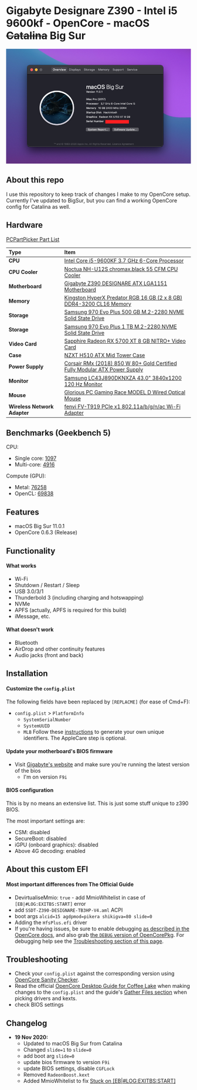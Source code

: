 # Gigabyte Designare Z390 - Intel i5 9600kf - OpenCore - macOS ~~Catalina~~ Big Sur

!["About this Mac" screenshot](about_screenshot.png)

## About this repo
I use this repository to keep track of changes I make to my OpenCore setup.
Currently I've updated to BigSur, but you can find a working OpenCore config for Catalina as well.

## Hardware
[PCPartPicker Part List](https://pcpartpicker.com/list/NRtRmg)

Type|Item
:----|:----
**CPU** | [Intel Core i5-9600KF 3.7 GHz 6-Core Processor](https://pcpartpicker.com/product/MBMwrH/intel-core-i5-9600kf-37-ghz-6-core-processor-bx80684i59600kf)
**CPU Cooler** | [Noctua NH-U12S chromax.black 55 CFM CPU Cooler](https://pcpartpicker.com/product/dMVG3C/noctua-nh-u12s-chromaxblack-55-cfm-cpu-cooler-nh-u12s-chromaxblack)
**Motherboard** | [Gigabyte Z390 DESIGNARE ATX LGA1151 Motherboard](https://pcpartpicker.com/product/ycL48d/gigabyte-z390-designare-atx-lga1151-motherboard-z390-designare)
**Memory** | [Kingston HyperX Predator RGB 16 GB (2 x 8 GB) DDR4-3200 CL16 Memory](https://pcpartpicker.com/product/rpsmP6/kingston-hyperx-predator-rgb-16-gb-2-x-8-gb-ddr4-3200-memory-hx432c16pb3ak216)
**Storage** | [Samsung 970 Evo Plus 500 GB M.2-2280 NVME Solid State Drive](https://pcpartpicker.com/product/TwWfrH/samsung-970-evo-plus-500-gb-m2-2280-nvme-solid-state-drive-mz-v7s500bam)
**Storage** | [Samsung 970 Evo Plus 1 TB M.2-2280 NVME Solid State Drive](https://pcpartpicker.com/product/Zxw7YJ/samsung-970-evo-plus-1-tb-m2-2280-nvme-solid-state-drive-mz-v7s1t0bam)
**Video Card** | [Sapphire Radeon RX 5700 XT 8 GB NITRO+ Video Card](https://pcpartpicker.com/product/WGLwrH/sapphire-radeon-rx-5700-xt-8-gb-nitro-video-card-11293-03-40g)
**Case** | [NZXT H510 ATX Mid Tower Case](https://pcpartpicker.com/product/6Cyqqs/nzxt-h510-atx-mid-tower-case-ca-h510b-w1)
**Power Supply** | [Corsair RMx (2018) 850 W 80+ Gold Certified Fully Modular ATX Power Supply](https://pcpartpicker.com/product/VgQG3C/corsair-rmx-2018-850w-80-gold-certified-fully-modular-atx-power-supply-cp-9020180-na)
**Monitor** | [Samsung LC43J890DKNXZA 43.0" 3840x1200 120 Hz Monitor](https://pcpartpicker.com/product/yCc48d/samsung-lc43j890dknxza-430-3840x1200-120hz-monitor-lc43j890dknxza)
**Mouse** | [Glorious PC Gaming Race MODEL D Wired Optical Mouse](https://pcpartpicker.com/product/6qwkcf/glorious-pc-gaming-race-model-d-wired-optical-mouse-gd-white)
**Wireless Network Adapter** | [fenvi FV-T919 PCIe x1 802.11a/b/g/n/ac Wi-Fi Adapter](https://pcpartpicker.com/product/BJ97YJ/fenvi-fv-t919-none-wi-fi-adapter-fv-t919)

## Benchmarks (Geekbench 5)
CPU:
- Single core: [1097](https://browser.geekbench.com/v5/cpu/4852820)
- Multi-core: [4916](https://browser.geekbench.com/v5/cpu/4852820)

Compute (GPU):
- Metal: [76258](https://browser.geekbench.com/v5/compute/1880481)
- OpenCL: [69838](https://browser.geekbench.com/v5/compute/1880487)

## Features
- macOS Big Sur 11.0.1
- OpenCore 0.6.3 (Release)

## **Functionality**

#### **What works** 
- Wi-Fi
- Shutdown / Restart / Sleep
- USB 3.0/3/1
- Thunderbold 3 (including charging and hotswapping)
- NVMe
- APFS (actually, APFS is required for this build)
- iMessage, etc.

#### **What doesn't work**
- Bluetooth
- AirDrop and other continuity features
- Audio jacks (front and back)
## **Installation**

#### **Customize the `config.plist`**

The following fields have been replaced by `[REPLACME]` (for ease of Cmd+F):

- `config.plist` > `PlatformInfo`
  - `SystemSerialNumber`
  - `SystemUUID`
  - `MLB`
    Follow these [instructions](https://dortania.github.io/OpenCore-Desktop-Guide/post-install/iservices.html#generate-a-new-serial) to generate your own unique identifiers. The AppleCare step is optional.

#### **Update your motherboard's BIOS firmware**

- Visit [Gigabyte's website](https://www.gigabyte.com/us/Motherboard/Z390-DESIGNARE-rev-10/support#support-dl-bios) and make sure you're running the latest version of the bios
  - I'm on version `F9i`

#### **BIOS configuration**

This is by no means an extensive list. This is just some stuff unique to z390 BIOS.

The most important settings are:
  - CSM: disabled
  - SecureBoot: disabled
  - iGPU (onboard graphics): disabled
  - Above 4G decoding: enabled

## **About this custom EFI**

#### **Most important differences from The Official Guide**

- DevirtualiseMmio: `true` - add MmioWhitelist in case of `[EB|#LOG:EXITBS:START]` error
- add `SSDT-Z390-DESIGNARE-TB3HP-V4.aml` ACPI
- boot args `alcid=15 agdpmod=pikera shikigva=80 slide=0`
- Adding the `HfsPlus.efi` driver
- If you're having issues, be sure to enable debugging [as described in the OpenCore docs](https://dortania.github.io/OpenCore-Install-Guide/config.plist/coffee-lake.html#debug), and also grab [the `DEBUG` version of OpenCorePkg](https://github.com/acidanthera/OpenCorePkg/releases). For debugging help see the [Troubleshooting section of this page](https://github.com/baughmann/designaire-z390-intel-i9-9900k-opencore#troubleshooting).

## **Troubleshooting**

- Check your `config.plist` against the corresponding version using [OpenCore Sanity Checker](https://opencore.slowgeek.com/).
- Read the official [OpenCore Desktop Guide for Coffee Lake](https://dortania.github.io/OpenCore-Install-Guide/config.plist/coffee-lake.html) when making changes to the `config.plist` and the guide's [Gather Files section](https://dortania.github.io/OpenCore-Install-Guide/ktext.html#firmware-drivers) when picking drivers and kexts.
- check BIOS settings

## **Changelog**
- **19 Nov 2020:**
  - Updated to macOS Big Sur from Catalina
  - Changed `slide=1` to `slide=0`
  - add boot arg `slide=0`
  - update bios firmware to version `F9i`
  - update BIOS settings, disable `CGFLock`
  - Removed `RadeonBoost.kext`
  - Added MmioWhitelist to fix [Stuck on [EB|#LOG:EXITBS:START]](https://dortania.github.io/OpenCore-Install-Guide/troubleshooting/extended/kernel-issues.html#stuck-on-eb-log-exitbs-start)